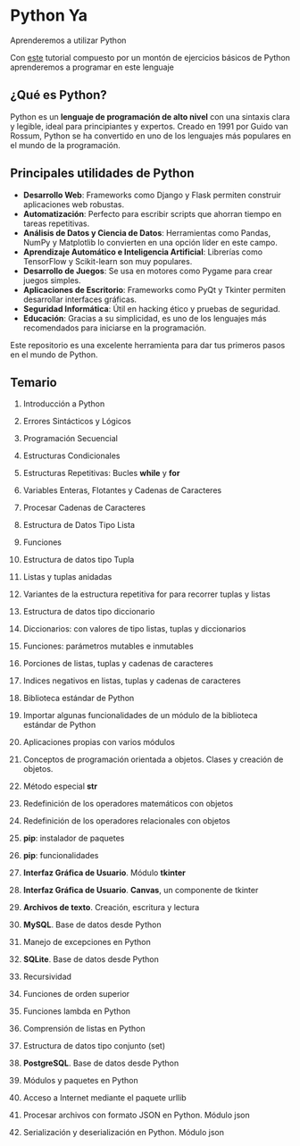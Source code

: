 # Python Ya

Aprenderemos a utilizar Python

Con [este](https://www.tutorialesprogramacionya.com/pythonya/index.php?inicio=0) tutorial compuesto por un montón de ejercicios básicos de Python aprenderemos a programar en este lenguaje

## ¿Qué es Python?

Python es un **lenguaje de programación de alto nivel** con una sintaxis clara y legible, ideal para principiantes y expertos. Creado en 1991 por Guido van Rossum, Python se ha convertido en uno de los lenguajes más populares en el mundo de la programación.

## Principales utilidades de Python

- **Desarrollo Web**: Frameworks como Django y Flask permiten construir aplicaciones web robustas.
- **Automatización**: Perfecto para escribir scripts que ahorran tiempo en tareas repetitivas.
- **Análisis de Datos y Ciencia de Datos**: Herramientas como Pandas, NumPy y Matplotlib lo convierten en una opción líder en este campo.
- **Aprendizaje Automático e Inteligencia Artificial**: Librerías como TensorFlow y Scikit-learn son muy populares.
- **Desarrollo de Juegos**: Se usa en motores como Pygame para crear juegos simples.
- **Aplicaciones de Escritorio**: Frameworks como PyQt y Tkinter permiten desarrollar interfaces gráficas.
- **Seguridad Informática**: Útil en hacking ético y pruebas de seguridad.
- **Educación**: Gracias a su simplicidad, es uno de los lenguajes más recomendados para iniciarse en la programación.

Este repositorio es una excelente herramienta para dar tus primeros pasos en el mundo de Python.

## Temario

1. Introducción a Python

2. Errores Sintácticos y Lógicos

3. Programación Secuencial

4. Estructuras Condicionales

5. Estructuras Repetitivas: Bucles **while** y **for**

6. Variables Enteras, Flotantes y Cadenas de Caracteres

7. Procesar Cadenas de Caracteres

8. Estructura de Datos Tipo Lista

9. Funciones

10. Estructura de datos tipo Tupla

11. Listas y tuplas anidadas

12. Variantes de la estructura repetitiva for para recorrer tuplas y listas

13. Estructura de datos tipo diccionario

14. Diccionarios: con valores de tipo listas, tuplas y diccionarios

15. Funciones: parámetros mutables e inmutables

16. Porciones de listas, tuplas y cadenas de caracteres

17. Indices negativos en listas, tuplas y cadenas de caracteres

18. Biblioteca estándar de Python

19. Importar algunas funcionalidades de un módulo de la biblioteca estándar de Python

20. Aplicaciones propias con varios módulos

21. Conceptos de programación orientada a objetos. Clases y creación de objetos.

22. Método especial **__str__**

23. Redefinición de los operadores matemáticos con objetos

24. Redefinición de los operadores relacionales con objetos

25. **pip**: instalador de paquetes

26. **pip**: funcionalidades

27. **Interfaz Gráfica de Usuario**. Módulo **tkinter**

28. **Interfaz Gráfica de Usuario**. **Canvas**, un componente de tkinter

29. **Archivos de texto**. Creación, escritura y lectura

30. **MySQL**. Base de datos desde Python

31. Manejo de excepciones en Python

32. **SQLite**. Base de datos desde Python

33. Recursividad

34. Funciones de orden superior

35. Funciones lambda en Python

36. Comprensión de listas en Python

37. Estructura de datos tipo conjunto (set)

38. **PostgreSQL**. Base de datos desde Python

39. Módulos y paquetes en Python

40. Acceso a Internet mediante el paquete urllib

41. Procesar archivos con formato JSON en Python. Módulo json

42. Serialización y deserialización en Python. Módulo json







